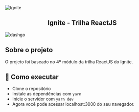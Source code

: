 <img alt="Ignite" src="https://i.imgur.com/eCVyxxy.png">
<h2 align="center">
  Ignite - Trilha ReactJS
</h2>
<img alt="dashgo" src="https://i.imgur.com/yAyKn5v.png">

## Sobre o projeto

O projeto foi baseado no 4º módulo da trilha ReactJS do Ignite. 

## 🚀 Como executar

- Clone o repositório
- Instale as dependências com 
```yarn```
- Inicie o servidor com ```yarn dev```
- Agora você pode acessar localhost:3000 do seu navegador.
